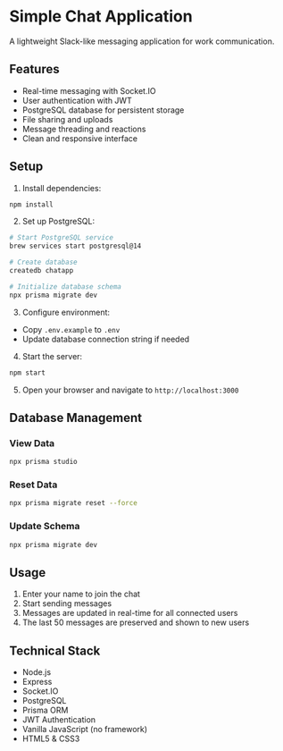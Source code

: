 # Simple Chat Application

A lightweight Slack-like messaging application for work communication.

## Features
- Real-time messaging with Socket.IO
- User authentication with JWT
- PostgreSQL database for persistent storage
- File sharing and uploads
- Message threading and reactions
- Clean and responsive interface

## Setup

1. Install dependencies:
```bash
npm install
```

2. Set up PostgreSQL:
```bash
# Start PostgreSQL service
brew services start postgresql@14

# Create database
createdb chatapp

# Initialize database schema
npx prisma migrate dev
```

3. Configure environment:
- Copy `.env.example` to `.env`
- Update database connection string if needed

4. Start the server:
```bash
npm start
```

5. Open your browser and navigate to `http://localhost:3000`

## Database Management

### View Data
```bash
npx prisma studio
```

### Reset Data
```bash
npx prisma migrate reset --force
```

### Update Schema
```bash
npx prisma migrate dev
```

## Usage
1. Enter your name to join the chat
2. Start sending messages
3. Messages are updated in real-time for all connected users
4. The last 50 messages are preserved and shown to new users

## Technical Stack
- Node.js
- Express
- Socket.IO
- PostgreSQL
- Prisma ORM
- JWT Authentication
- Vanilla JavaScript (no framework)
- HTML5 & CSS3 
 